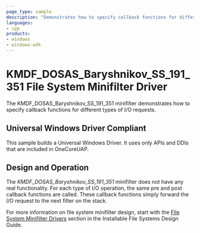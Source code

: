 ```yaml
---
page_type: sample
description: "Demonstrates how to specify callback functions for different types of I/O requests."
languages:
- cpp
products:
- windows
- windows-wdk
---
```


# KMDF_DOSAS_Baryshnikov_SS_191_351 File System Minifilter Driver

The KMDF_DOSAS_Baryshnikov_SS_191_351 minifilter demonstrates how to specify callback functions for different types of I/O requests.

## Universal Windows Driver Compliant

This sample builds a Universal Windows Driver. It uses only APIs and DDIs that are included in OneCoreUAP.

## Design and Operation

The *KMDF_DOSAS_Baryshnikov_SS_191_351* minifilter does not have any real functionality. For each type of I/O operation, the same pre and post callback functions are called. These callback functions simply forward the I/O request to the next filter on the stack.

For more information on file system minifilter design, start with the [File System Minifilter Drivers](https://docs.microsoft.com/windows-hardware/drivers/ifs/file-system-minifilter-drivers) section in the Installable File Systems Design Guide.
